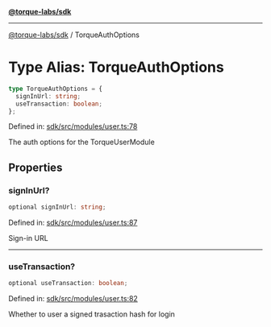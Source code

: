 [**@torque-labs/sdk**](../README.md)

***

[@torque-labs/sdk](../README.md) / TorqueAuthOptions

# Type Alias: TorqueAuthOptions

```ts
type TorqueAuthOptions = {
  signInUrl: string;
  useTransaction: boolean;
};
```

Defined in: [sdk/src/modules/user.ts:78](https://github.com/torque-labs/monorepo/blob/f4ba71b316d908ec6167830d700bbcfae0be65a8/packages/sdk/src/modules/user.ts#L78)

The auth options for the TorqueUserModule

## Properties

### signInUrl?

```ts
optional signInUrl: string;
```

Defined in: [sdk/src/modules/user.ts:87](https://github.com/torque-labs/monorepo/blob/f4ba71b316d908ec6167830d700bbcfae0be65a8/packages/sdk/src/modules/user.ts#L87)

Sign-in URL

***

### useTransaction?

```ts
optional useTransaction: boolean;
```

Defined in: [sdk/src/modules/user.ts:82](https://github.com/torque-labs/monorepo/blob/f4ba71b316d908ec6167830d700bbcfae0be65a8/packages/sdk/src/modules/user.ts#L82)

Whether to user a signed trasaction hash for login

